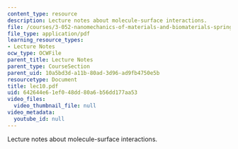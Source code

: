 ```yaml
---
content_type: resource
description: Lecture notes about molecule-surface interactions.
file: /courses/3-052-nanomechanics-of-materials-and-biomaterials-spring-2007/642644e61ef048dd80a6b56dd177aa53_lec10.pdf
file_type: application/pdf
learning_resource_types:
- Lecture Notes
ocw_type: OCWFile
parent_title: Lecture Notes
parent_type: CourseSection
parent_uid: 10a5bd3d-a11b-80ad-3d96-ad9fb4750e5b
resourcetype: Document
title: lec10.pdf
uid: 642644e6-1ef0-48dd-80a6-b56dd177aa53
video_files:
  video_thumbnail_file: null
video_metadata:
  youtube_id: null
---
```

Lecture notes about molecule-surface interactions.

